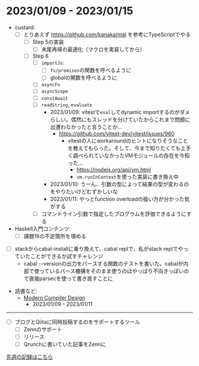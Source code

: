 # 2023/01/09 - 2023/01/15

- custard:
    - [ ] とりあえず <https://github.com/kanaka/mal> を参考にTypeScriptでやる
        - [ ] Step 5の実装
            - [ ] 末尾再帰の最適化（マクロを実装してから）
        - [ ] Step 6
            - [ ] `importJs`:
                - [ ] `fs/promises`の関数を呼べるように
                - [ ] globalの関数を呼べるように
            - [ ] `asyncFn`
            - [ ] `asyncScope`
            - [ ] `constAwait`
            - [ ] `readString`, `evaluate`
                - 2023/01/09: vitestで`eval`してdynamic importするのがダメらしい。偶然にもスレッドを分けていたからこれまで問題に出遭わなかったと言うことか...
                    - <https://github.com/vitest-dev/vitest/issues/960>
                        - vitestの人にworkaroundのヒントになりそうなことを教えてもらった。そして、今まで知りたくても上手く調べられていなかったVMモジュールの存在を今知った...
                            - <https://nodejs.org/api/vm.html>
                            - `vm.runInContext`を使った実装に書き換え中
                - 2023/01/10: うーん、引数の型によって結果の型が変わるのをやりたいけどむずかしいな
                - 2023/01/11: やっとfunction overloadの扱い方が分かった気がする
            - [ ] コマンドライン引数で指定したプログラムを評価できるようにする
- Haskell入門コンテンツ:
    - [ ] 課題16の不足箇所を埋める
- [ ] stackからcabal-installに乗り換えて、cabal replで、私がstack replでやっていたことができるか試すチャレンジ
    - cabal --versionの出力をパースする関数のテストを書いた。cabalが内部で使っているパース機構をそのまま使うのはやっぱり不向きっぽいので直接parsecを使って書き直すことに
- 読書など:
    - [Modern Compiler Design](https://www.springer.com/jp/book/9781461446989)
        - 2023/01/09 - 2023/01/11

------

- [ ] ブログとQiitaに同時投稿するのをサポートするツール
    - [ ] Zennのサポート
    - [ ] リリース
    - [ ] Qrunchに書いていた記事をZennに

[先週の記録はこちら](https://github.com/igrep/daily-commits/blob/ad3073c49a69a1bc0c6a82153caec0b212076eee/yesterday.md)
